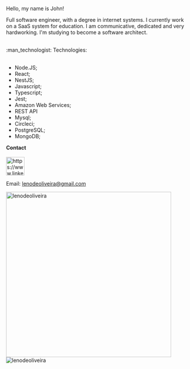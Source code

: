 
Hello, my name is John!

Full software engineer, with a degree in internet systems.
I currently work on a SaaS system for education.
I am communicative, dedicated and very hardworking.
I'm studying to become a software architect.

<br>
:man_technologist: Technologies:
<br>
<br>

- Node.JS;
- React;
- NestJS;
- Javascript;
- Typescript;
- Jest;
- Amazon Web Services;
- REST API
- Mysql;
- Circleci;
- PostgreSQL;
- MongoDB;

__Contact__
<br>
<br>
<a href="https://www.linkedin.com/in/johnlennondeoliveira/" target="blank"><img align="center" src="https://cdn.jsdelivr.net/npm/simple-icons@3.0.1/icons/linkedin.svg" alt="https://www.linkedin.com/in/johnlennondeoliveira/" height="50" width="50" /></a>

Email: lenodeoliveira@gmail.com


<p><img align="left" src="https://github-readme-stats.vercel.app/api?username=lenodeoliveira&show_icons=true&theme=radical" alt="lenodeoliveira"  width="450" /></p>

<p>
<img align="left" src="https://github-readme-stats.vercel.app/api/top-langs?username=lenodeoliveira&theme=radical&show_icons=true&locale=en&layout=compact" alt="lenodeoliveira"  /></p>
